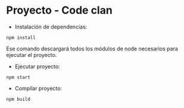# Proyecto - Code clan

* Instalación de dependencias:

```
npm install
```
Ese comando descargará todos los módulos de node necesarios para ejecutar el proyecto.


* Ejecutar proyecto:

```
npm start
```

* Compilar proyecto:

```
npm build
```

